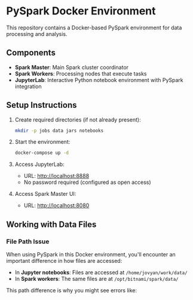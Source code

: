 # PySpark Docker Environment

This repository contains a Docker-based PySpark environment for data processing and analysis.

## Components

- **Spark Master**: Main Spark cluster coordinator
- **Spark Workers**: Processing nodes that execute tasks
- **JupyterLab**: Interactive Python notebook environment with PySpark integration

## Setup Instructions

1. Create required directories (if not already present):
   ```bash
   mkdir -p jobs data jars notebooks
   ```

2. Start the environment:
   ```bash
   docker-compose up -d
   ```

3. Access JupyterLab:
   - URL: [http://localhost:8888](http://localhost:8888)
   - No password required (configured as open access)

4. Access Spark Master UI:
   - URL: [http://localhost:8080](http://localhost:8080)

## Working with Data Files

### File Path Issue

When using PySpark in this Docker environment, you'll encounter an important difference in how files are accessed:

- In **Jupyter notebooks**: Files are accessed at `/home/jovyan/work/data/`
- In **Spark workers**: The same files are at `/opt/bitnami/spark/data/`

This path difference is why you might see errors like:
````
